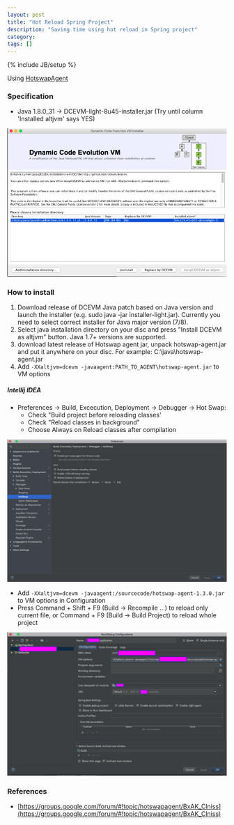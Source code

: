 ```yaml
---
layout: post
title: "Hot Reload Spring Project"
description: "Saving time using hot reload in Spring project"
category: 
tags: []
---
```

{% include JB/setup %}

Using [HotswapAgent](https://github.com/HotswapProjects/HotswapAgent)

### Specification
- Java 1.8.0_31 -> DCEVM-light-8u45-installer.jar (Try until column 'Installed altjvm' says YES)

![](https://raw.githubusercontent.com/hugo53/hugo53.github.io/master/images/dcevm.png)

### How to install

1. Download release of DCEVM Java patch based on Java version and launch the installer (e.g. sudo java -jar installer-light.jar). Currently you need to select correct installer for Java major version (7/8).
2. Select java installation directory on your disc and press "Install DCEVM as altjvm" button. Java 1.7+ versions are supported.
3. download latest release of Hotswap agent jar, unpack hotswap-agent.jar and put it anywhere on your disc. For example: C:\java\hotswap-agent.jar
4. Add ```-XXaltjvm=dcevm -javaagent:PATH_TO_AGENT\hotswap-agent.jar``` to VM options

##### Intellij IDEA

- Preferences -> Build, Excecution, Deployment -> Debugger -> Hot Swap:
	- Check "Build project before reloading classes'
	- Check "Reload classes in background"
	- Choose Always on Reload classes after compilation

![](https://raw.githubusercontent.com/hugo53/hugo53.github.io/master/images/idea-setup.png)
	
- Add ```-XXaltjvm=dcevm -javaagent:/sourcecode/hotswap-agent-1.3.0.jar``` to VM options in Configuration
- Press Command + Shift + F9 (Build -> Recompile ...) to reload only current file, or Command + F9 (Build -> Build Project) to reload whole project

![](https://raw.githubusercontent.com/hugo53/hugo53.github.io/master/images/idea.png)

### References
- [https://groups.google.com/forum/#!topic/hotswapagent/BxAK_Clniss](https://groups.google.com/forum/#!topic/hotswapagent/BxAK_Clniss)